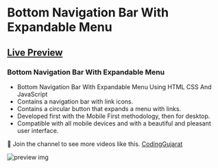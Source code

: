 # Bottom Navigation Bar With Expandable Menu
## [Live Preview](https://codinggujaratweb.github.io/Create-Responsive-Bottom-Navigation-Bar/)
### Bottom Navigation Bar With Expandable Menu

- Bottom Navigation Bar With Expandable Menu Using HTML CSS And JavaScript
- Contains a navigation bar with link icons.
- Contains a circular button that expands a menu with links.
- Developed first with the Mobile First methodology, then for desktop.
- Compatible with all mobile devices and with a beautiful and pleasant user interface.

💙 Join the channel to see more videos like this. [CodingGujarat](https://www.youtube.com/@CodingGujarat)

![preview img](/preview.png)
